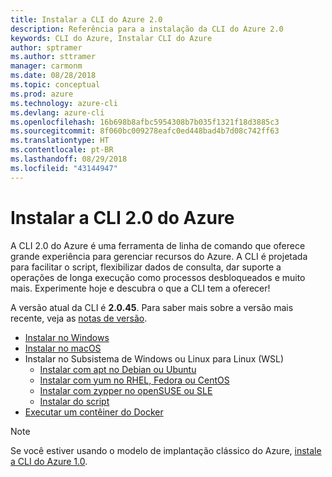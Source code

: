 ```yaml
---
title: Instalar a CLI do Azure 2.0
description: Referência para a instalação da CLI do Azure 2.0
keywords: CLI do Azure, Instalar CLI do Azure
author: sptramer
ms.author: sttramer
manager: carmonm
ms.date: 08/28/2018
ms.topic: conceptual
ms.prod: azure
ms.technology: azure-cli
ms.devlang: azure-cli
ms.openlocfilehash: 16b698b8afbc5954308b7b035f1321f18d3885c3
ms.sourcegitcommit: 8f060bc009278eafc0ed448bad4b7d08c742ff63
ms.translationtype: HT
ms.contentlocale: pt-BR
ms.lasthandoff: 08/29/2018
ms.locfileid: "43144947"
---
```

# <a name="install-azure-cli-20"></a>Instalar a CLI 2.0 do Azure

A CLI 2.0 do Azure é uma ferramenta de linha de comando que oferece grande experiência para gerenciar recursos do Azure. A CLI é projetada para facilitar o script, flexibilizar dados de consulta, dar suporte a operações de longa execução como processos desbloqueados e muito mais. Experimente hoje e descubra o que a CLI tem a oferecer!

A versão atual da CLI é __2.0.45__. Para saber mais sobre a versão mais recente, veja as [notas de versão](release-notes-azure-cli.md).

* [Instalar no Windows](install-azure-cli-windows.md)
* [Instalar no macOS](install-azure-cli-macos.md)
* Instalar no Subsistema de Windows ou Linux para Linux (WSL)
  * [Instalar com apt no Debian ou Ubuntu](install-azure-cli-apt.md)
  * [Instalar com yum no RHEL, Fedora ou CentOS](install-azure-cli-yum.md)
  * [Instalar com zypper no openSUSE ou SLE](install-azure-cli-zypper.md)
  * [Instalar do script](install-azure-cli-linux.md)
* [Executar um contêiner do Docker](run-azure-cli-docker.md)

> [!NOTE]
> Se você estiver usando o modelo de implantação clássico do Azure, [instale a CLI do Azure 1.0](install-cli-version-1.0.md).
